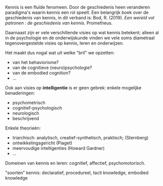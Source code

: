 Kennis is een fluïde fenomeen. Door de geschiedenis heen veranderen paradigma's waarin kennis een rol speelt. Een belangrijk boek over de geschiedenis van kennis, in dit verband is: 
Bod, R. (2019). *Een wereld vol patronen : de geschiedenis van kennis*. Prometheus.

Daarnaast zijn er vele verschillende visies op wat kennis betekent; alleen al in de psychologie en de onderwijskunde vinden we vele soms diametraal tegenovergestelde visies op kennis, leren en onderwijzen. 

Het maakt dus nogal wat uit welke "bril" we opzetten: 
- van het behaviorisme?
- van de cognitieve (neuro)psychologie?
- van de embodied cognition?
- ...

Ook aan visies op **intelligentie** is er geen gebrek: enkele mogelijke benaderingen:
- psychometrisch
- cognitief-psychologisch
- neurologisch
- beschrijvend

Enkele theorieën:
- triarchisch: analytisch, creatief-synthetisch, praktisch; (Sternberg)
- ontwikkelingsgericht (Piaget)
- meervoudige intelligenties (Howard Gardner)
- ...

Domeinen van kennis en leren: cognitief, affectief, psychomotorisch.

"soorten" kennis: declaratief, procedureel, tacit knowledge, embodied knowledge
